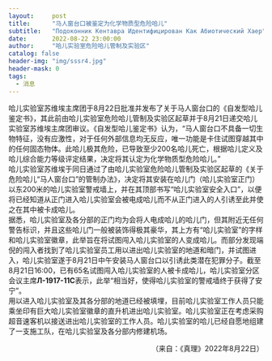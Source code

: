 ```yaml
---
layout:     post
title:      "马人窗台口被鉴定为化学物质型危险哈儿"
subtitle:   "Подоконник Кентавра Идентифицирован Как Абиотический Хаер"
date:       2022-08-22 23:00:00
author:     "哈儿实验室危险哈儿管制及实验区"
catalog: false
header-img: "img/sssr4.jpg"
header-mask: 0
tags:
  - 消息
---
```


哈儿实验室苏维埃主席团于8月22日批准并发布了关于马人窗台口的《自发型哈儿鉴定书》，其此前由哈儿实验室危险哈儿管制及实验区起草并于8月21日递交哈儿实验室苏维埃主席团审议。《自发型哈儿鉴定书》认为，“马人窗台口不具备一切生物特征，没有应激性，对于任何外部信息均无反应，唯一功能是卡住试图穿越其中的任何固态物体。此哈儿极其危险，已导致至少200名哈儿死亡，根据哈儿定义及哈儿综合能力等级评定结果，决定将其认定为化学物质型危险哈儿。”  
哈儿实验室苏维埃于同日通过了由哈儿实验室危险哈儿管制及实验区起草的《关于危险哈儿“马人窗台口”的管制办法》，决定将其安装在哈儿门（哈儿实验室正门）以东200米的哈儿实验室警戒墙上，并在其顶部书写“哈儿实验室安全入口”，以便将已经知道从正门进入哈儿实验室会被电成哈儿而不从正门进入的人引诱至此并使之在其中被卡成哈儿。  
据悉，哈儿实验室及各分部的正门均为会将人电成哈儿的哈儿门，但其附近无任何警告标识，并且这些哈儿门一般被装饰得极其豪华，其上方有“哈儿实验室”的字样和哈儿实验室徽章，此举旨在将试图闯入哈儿实验室的人变成哈儿。而部分发现端倪的闯入者找到了哈儿实验室员工用以进出哈儿实验室的地道和暗门，并试图进入，哈儿实验室遂于8月21日中午安装马人窗台口以引诱此类潜在犯罪分子。截至8月21日16:00，已有65名试图闯入哈儿实验室的人被卡成哈儿，哈儿实验室分区会议主席**Л-1917-11С**表示，此举“相当好，使得哈儿实验室的警戒墙终于获得了安宁”。  
用以进入哈儿实验室及其各分部的地道已经被填埋，目前哈儿实验室工作人员只能乘坐印有巨大哈儿实验室徽章的直升机进出哈儿实验室。哈儿实验室正在考虑采购超音速客机以接送进出哈儿实验室的工作人员。哈儿实验室的哈儿已经自愿地组建了一支施工队，在哈儿实验室及各分部内修建机场。
<div style="text-align: right">（来自：《真理》2022年8月22日）</div>